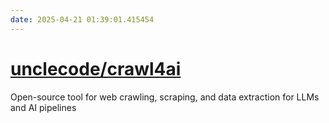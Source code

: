 ```yaml
---
date: 2025-04-21 01:39:01.415454
---
```


# [unclecode/crawl4ai](https://github.com/unclecode/crawl4ai)

Open-source tool for web crawling, scraping, and data extraction for LLMs and AI pipelines